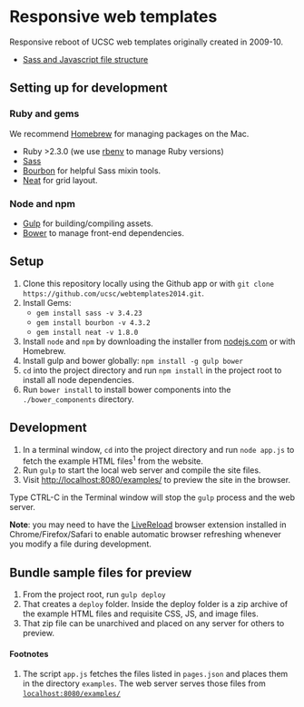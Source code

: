 # Responsive web templates

Responsive reboot of UCSC web templates originally created in 2009-10.

- [Sass and Javascript file structure](FRONTEND.md)

## Setting up for development

### Ruby and gems

We recommend [Homebrew](https://brew.sh/) for managing packages on the Mac.

- Ruby >2.3.0 (we use [rbenv](https://github.com/sstephenson/rbenv) to manage Ruby versions)
- [Sass](http://sass-lang.com/)
- [Bourbon](http://bourbon.io/) for helpful Sass mixin tools.
- [Neat](http://neat.bourbon.io/) for grid layout.

### Node and npm

- [Gulp](http://gulpjs.com) for building/compiling assets.
- [Bower](http://bower.io) to manage front-end dependencies.

## Setup

1. Clone this repository locally using the Github app or with `git clone https://github.com/ucsc/webtemplates2014.git`.
2. Install Gems:
    - `gem install sass -v 3.4.23`
    - `gem install bourbon -v 4.3.2`
    - `gem install neat -v 1.8.0`
3. Install `node` and `npm` by downloading the installer from [nodejs.com](http://nodejs.org) or with Homebrew.
4. Install gulp and bower globally: `npm install -g gulp bower`
5. `cd` into the project  directory and run `npm install` in the project root to install all node dependencies.
6. Run `bower install` to install bower components into the `./bower_components` directory.

## Development

1. In a terminal window, `cd` into the project directory and run `node app.js` to fetch the example HTML files<sup>1</sup> from the website. 
2. Run `gulp` to start the local web server and compile the site files.
2. Visit [http://localhost:8080/examples/](http://localhost:8080/examples/) to preview the site in the browser.

Type CTRL-C in the Terminal window will stop the `gulp` process and the web server.

**Note**: you may need to have the [LiveReload](http://livereload.com/) browser extension installed in Chrome/Firefox/Safari to enable automatic browser refreshing whenever you modify a file during development.

## Bundle sample files for preview

1. From the project root, run `gulp deploy`
2. That creates a `deploy` folder. Inside the deploy folder is a zip archive of the example HTML files and requisite CSS, JS, and image files.
3. That zip file can be unarchived and placed on any server for others to preview.

#### Footnotes

1. The script `app.js` fetches the files listed in `pages.json` and places them in the directory `examples`. The web server serves those files from [`localhost:8080/examples/`](http://localhost:8080/examples/)
